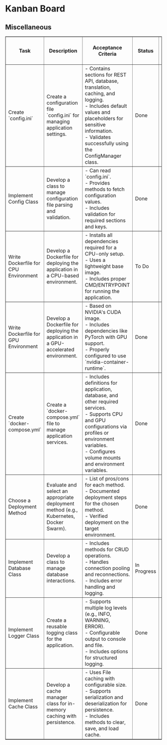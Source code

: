 <!DOCTYPE html>
<html lang="en">
<head>
  <meta charset="UTF-8">
  <meta name="viewport" content="width=device-width, initial-scale=1.0">
  <title>Kanban Board</title>
</head>
<body>
<h1>Kanban Board</h1>
<h2>Miscellaneous</h2>
<table border="1" cellpadding="6" cellspacing="0">
  <thead>
    <tr>
      <th>Task</th>
      <th>Description</th>
      <th>Acceptance Criteria</th>
      <th>Status</th>
      <th>Assigned to</th>
      <th>Importance 1(very low) .. 5(very high)</th>
    </tr>
  </thead>
  <tbody>
    <tr>
      <td>Create `config.ini`</td>
      <td>Create a configuration file `config.ini` for managing application settings.</td>
      <td>
        - Contains sections for REST API, database, translation, caching, and logging.<br>
        - Includes default values and placeholders for sensitive information.<br>
        - Validates successfully using the ConfigManager class.
      </td>
      <td>Done</td>
      <td>CJ</td>
      <td>4</td>
    </tr>
    <tr>
      <td>Implement Config Class</td>
      <td>Develop a class to manage configuration file parsing and validation.</td>
      <td>
        - Can read `config.ini`.<br>
        - Provides methods to fetch configuration values.<br>
        - Includes validation for required sections and keys.
      </td>
      <td>Done</td>
      <td>JK</td>
      <td>4</td>
    </tr>
    <tr>
      <td>Write Dockerfile for CPU Environment</td>
      <td>Develop a Dockerfile for deploying the application in a CPU-based environment.</td>
      <td>
        - Installs all dependencies required for a CPU-only setup.<br>
        - Uses a lightweight base image.<br>
        - Includes proper CMD/ENTRYPOINT for running the application.
      </td>
      <td>To Do</td>
      <td></td>
      <td>5</td>
    </tr>
    <tr>
      <td>Write Dockerfile for GPU Environment</td>
      <td>Develop a Dockerfile for deploying the application in a GPU-accelerated environment.</td>
      <td>
        - Based on NVIDIA's CUDA image.<br>
        - Includes dependencies like PyTorch with GPU support.<br>
        - Properly configured to use `nvidia-container-runtime`.
      </td>
      <td>Done</td>
      <td>JK</td>
      <td>5</td>
    </tr>
    <tr>
      <td>Create `docker-compose.yml`</td>
      <td>Create a `docker-compose.yml` file to manage application services.</td>
      <td>
        - Includes definitions for application, database, and other required services.<br>
        - Supports CPU and GPU configurations via profiles or environment variables.<br>
        - Configures volume mounts and environment variables.
      </td>
      <td>Done</td>
      <td>JK</td>
      <td>5</td>
    </tr>
    <tr>
      <td>Choose a Deployment Method</td>
      <td>Evaluate and select an appropriate deployment method (e.g., Kubernetes, Docker Swarm).</td>
      <td>
        - List of pros/cons for each method.<br>
        - Documented deployment steps for the chosen method.<br>
        - Verified deployment on the target environment.
      </td>
      <td>Done</td>
      <td>ALL</td>
      <td>4</td>
    </tr>
    <tr>
      <td>Implement Database Class</td>
      <td>Develop a class to manage database interactions.</td>
      <td>
        - Includes methods for CRUD operations.<br>
        - Handles connection pooling and reconnections.<br>
        - Includes error handling and logging.
      </td>
      <td>In Progress</td>
      <td>JK, CJ</td>
      <td>5</td>
    </tr>
    <tr>
      <td>Implement Logger Class</td>
      <td>Create a reusable logging class for the application.</td>
      <td>
        - Supports multiple log levels (e.g., INFO, WARNING, ERROR).<br>
        - Configurable output to console and file.<br>
        - Includes options for structured logging.
      </td>
      <td>Done</td>
      <td>CJ</td>
      <td>4</td>
    </tr>
    <tr>
      <td>Implement Cache Class</td>
      <td>Develop a cache manager class for in-memory caching with persistence.</td>
      <td>
        - Uses File caching with configurable size.<br>
        - Supports serialization and deserialization for persistence.<br>
        - Includes methods to clear, save, and load cache.
      </td>
      <td>Done</td>
      <td>JK</td>
      <td>4</td>
    </tr>
  </tbody>
</table>
</body>
</html>
